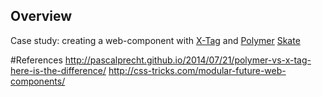 ## Overview

Case study: creating a web-component with [X-Tag](http://x-tags.org/) and [Polymer](http://www.polymer-project.org/)
[Skate](https://github.com/skatejs/skatejs)

#References
http://pascalprecht.github.io/2014/07/21/polymer-vs-x-tag-here-is-the-difference/
http://css-tricks.com/modular-future-web-components/